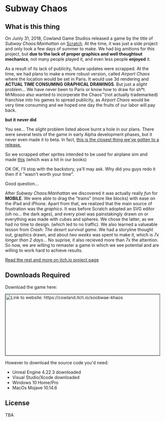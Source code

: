# Subway Chaos
## What is this thing

On Junly 31, 2018, Cowland Game Studios released a game by the title of *Subway Chaos:Manhattan* on [Scratch](https://scratch.mit.edu/projects/237168844/). At the time, it was just a side project and only took a few days of summer to make. We had big amitions for this project, but **due to the lack of proper graphics and well thoughtout mechanics**, not many people played it, and even less people **enjoyed** it. 

As a result of its lack of publicity, future updates were scrapped. At the time, we had plans to make a more robust version, called *Airport Chaos* where the location would be set in Paris. It would use 3d rendering and **ACTUAL TIME CONSUMING GRAPHICAL DRAWINGS**. But just a *slight* problem... We have never been to Paris or know how to draw for sh\*t. MrMoooo also wanted to incorperate the Chaos™(not actually trademarked) franchise into his games to spread publicity, as *Airport Chaos* would be very time consuming and we hoped one day the fruits of our labor will pay back.

**but it never did**

You see... The *slight* problem listed above burnt a hole in our plans. There were several tests of the game in early Alpha development phases, but it never even made it to beta. In fact, [this is the closest thing we've gotten to a release.](https://scratch.mit.edu/projects/300625038)

So we scrapped other sprites intended to be used for airplane sim and made [this](https://scratch.mit.edu/projects/300729731) (which was a hit in our books)

OK OK, I'll stop with the backstory, ya'll may ask. Why did you guys redo it then if it "wasn't worth your time".

Good question...

After *Subway Chaos:Manhattan* we discovered it was actually really *fun* for **MOBILE**. We were able to drag the "trains" (more like blocks) with ease on the iPad and iPhone. Apart from that, we realized that the main source of frustration was the *graphics*. It was before Scratch adopted an SVG editor (oh no... the dark ages), and every pixel was painstakingly drawn on or everything was made with cubes and spheres. We chose the latter, as we had no time to design. (which led to no traffic). We also learned a valueable lesson from *Crash: The desert survival game*. We had a storyline thought out, graphics drawn, and about *two weeks* was spent to make it, which is *7x longer than 2 days*... No suprise, it also recieved more than 7x the attention. So now, we are willing to remaster a game in which we see potential and are willing to work hard to achieve results.

[Read the rest and more on itch.io project page](https://cowland.itch.io/soobwae-khaos)

## Downloads Required

Download the game here:

<a href="https://cowland.itch.io/soobwae-khaos">
<img border="1" alt="Link to website: https://cowland.itch.io/soobwae-khaos" src="https://i.ibb.co/3SPhYs6/embedd.png" width="700" height="200">
</a>

However to download the source code you'd need:

- Unreal Engine 4.22.3 downloaded
- Visual Studio/Xcode downloaded
- Windows 10 Home/Pro
- MacOs Mojave 10.14.6

## License

TBA
